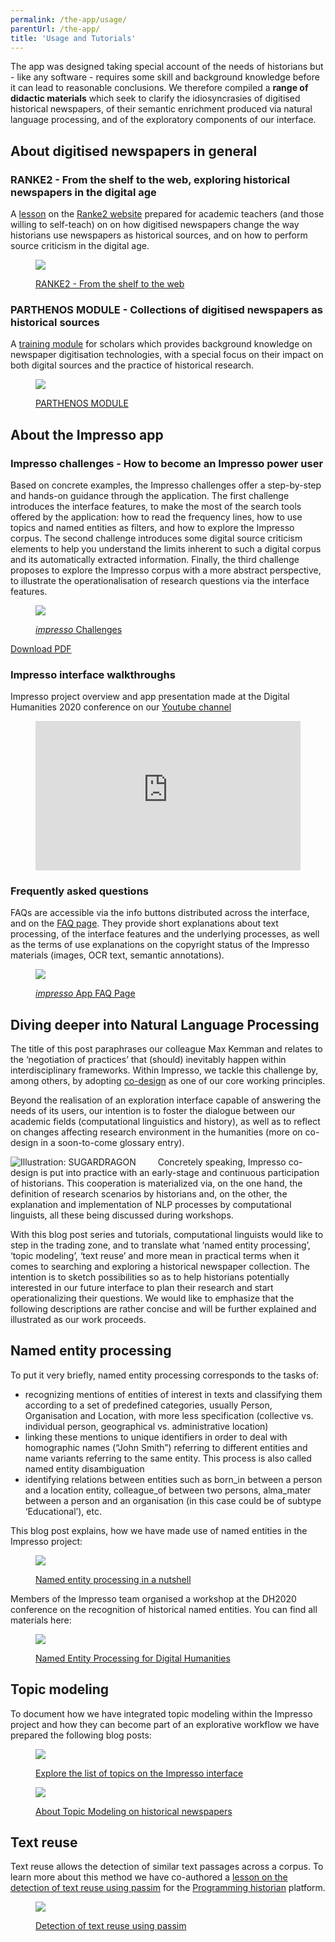 ```yaml
---
permalink: /the-app/usage/
parentUrl: /the-app/
title: 'Usage and Tutorials'
---
```


The app was designed taking special account of the needs of historians but - like any software - requires some skill and background knowledge before it can lead to reasonable conclusions. We therefore compiled a **range of didactic materials** which seek to clarify the idiosyncrasies of digitised historical newspapers, of their semantic enrichment produced via natural language processing, and of the exploratory components of our interface.

## About digitised newspapers in general

### RANKE2 - From the shelf to the web, exploring historical newspapers in the digital age

A [lesson](https://ranke2.uni.lu/u/exploring-historical-newspapers/) on the [Ranke2 website](https://ranke2.uni.lu) prepared for academic teachers (and those willing to self-teach) on on how digitised newspapers change the way historians use newspapers as historical sources, and on how to perform source criticism in the digital age.

<figure class='respect-margin'>
      <img class='cover' src='{{'/assets/images/FZ_ranke2.png' | relative_url }}'>
      <figcaption class="wrapper">
          <p><a href='https://ranke2.uni.lu/u/exploring-historical-newspapers/' target="_blank" title='RANKE2 - From the shelf to the web'> RANKE2 - From the shelf to the web</a></p>
      </figcaption>
    </figure>

<!--
<a class="d-block image-link"
  style="max-width:400px;"
  href='https://ranke2.uni.lu/u/exploring-historical-newspapers/'
  title='RANKE2 - From the shelf to the web'>
  <img src="/assets/images/FZ_ranke2.png" class="d-block mb-1" />
  &rarr; RANKE2 - From the shelf to the web
</a> -->

### PARTHENOS MODULE - Collections of digitised newspapers as historical sources

A [training module](https://training.parthenos-project.eu/sample-page/digital-humanities-research-questions-and-methods/collections-of-digital-newspapers-as-historical-sources/) for scholars which provides background knowledge on newspaper digitisation technologies, with a special focus on their impact on both digital sources and the practice of historical research.

<!-- <a class="d-block image-link"
  style="max-width:400px;"
  href='https://training.parthenos-project.eu/sample-page/digital-humanities-research-questions-and-methods/collections-of-digital-newspapers-as-historical-sources/'
  title='PARTHENOS MODULE'>
  <img src="/assets/images/FZ_parthenos.png" class="d-block mb-1" />
  &rarr; PARTHENOS MODULE
</a> -->
<figure class='respect-margin'>
      <img class='cover' src='{{'/assets/images/FZ_parthenos.png' | relative_url }}'>
      <figcaption class="wrapper">
          <p><a target="_blank"  href='https://training.parthenos-project.eu/sample-page/digital-humanities-research-questions-and-methods/collections-of-digital-newspapers-as-historical-sources/' title='PARTHENOS MODULE'>PARTHENOS MODULE</a></p>
      </figcaption>
    </figure>

## About the Impresso app

### Impresso challenges - How to become an Impresso power user

Based on concrete examples, the Impresso challenges offer a step-by-step and hands-on guidance through the application. The first challenge introduces the interface features, to make the most of the search tools offered by the application: how to read the frequency lines, how to use topics and named entities as filters, and how to explore the Impresso corpus. The second challenge introduces some digital source criticism elements to help you understand the limits inherent to such a digital corpus and its automatically extracted information. Finally, the third challenge proposes to explore the Impresso corpus with a more abstract perspective, to illustrate the operationalisation of research questions via the interface features.

<!--
<a class="d-block image-link"
  style="max-width:400px;"
  href='https://impresso-project.ch/assets/impresso-challenges-1.2.3.pdf'
  title='Download the Impresso Challenges'>
  <img src="/assets/images/application/impresso-challenges.png" class="d-block mb-1" />
  &rarr; Impresso Challenges
</a> -->
<figure class='respect-margin'>
      <img class='cover' src='{{'/assets/images/application/impresso-challenges.png' | relative_url }}'>
      <figcaption class="wrapper">
          <p><a href='https://v1.impresso-project.ch/assets/impresso-challenges-1.2.3.pdf' title='Download the Impresso Challenges'><em>impresso</em> Challenges</a></p>
      </figcaption>
    </figure>

[Download PDF](https://impresso-project.ch/assets/impresso-challenges-1.2.3.pdf)

### Impresso interface walkthroughs

Impresso project overview and app presentation made at the Digital Humanities 2020 conference on our [Youtube channel](https://www.youtube.com/@impressoproject978)

<figure>
<div style="position:relative;padding-bottom:56.25%;">
<iframe style="width:100%;height:100%;position:absolute;left:0px;top:0px;" width="100%" height="100%" src="https://www.youtube-nocookie.com/embed/mfiSBcl2EA8" frameborder="0" allow="accelerometer; autoplay; clipboard-write; encrypted-media; gyroscope; picture-in-picture" allowfullscreen></iframe>
</div>
</figure>

### Frequently asked questions

FAQs are accessible via the info buttons distributed across the interface, and on the [FAQ page](https://impresso-project.ch/app/faq). They provide short explanations about text processing, of the interface features and the underlying processes, as well as the terms of use explanations on the copyright status of the Impresso materials (images, OCR text, semantic annotations).

<!-- <a class="d-block image-link"
  style="max-width:400px;"
  href='https://impresso-project.ch/app/faq'
  title='Impresso App FAQ Page'>
  <img src="/assets/images/application/impresso-app-faq.png" class="d-block mb-1" />
  &rarr; Impresso App FAQ Page
</a> -->
<figure class='respect-margin'>
      <img class='cover' src='{{'/assets/images/application/impresso-app-faq.png' | relative_url }}'>
      <figcaption class="wrapper">
          <p><a href='https://impresso-project.ch/app/faq' title='Impresso App FAQ Page'><em>impresso</em> App FAQ Page</a></p>
      </figcaption>
    </figure>

## Diving deeper into Natural Language Processing

<!-- more -->

The title of this post paraphrases our colleague Max Kemman and relates to the ‘negotiation of practices’ that (should) inevitably happen within interdisciplinary frameworks. Within Impresso, we tackle this challenge by, among others, by adopting [co-design](/project/design/) as one of our core working principles.

Beyond the realisation of an exploration interface capable of answering the needs of its users, our intention is to foster the dialogue between our academic fields (computational linguistics and history), as well as to reflect on changes affecting research environment in the humanities (more on co-design in a soon-to-come glossary entry).

<img src="/assets/images/application/nlp.png"
  style="max-width:400px; float:left; margin-right:2.5em"
  title="Illustration: SUGARDRAGON" />

Concretely speaking, Impresso co-design is put into practice with an early-stage and continuous participation of historians. This cooperation is materialized via, on the one hand, the definition of research scenarios by historians and, on the other, the explanation and implementation of NLP processes by computational linguists, all these being discussed during workshops.

With this blog post series and tutorials, computational linguists would like to step in the trading zone, and to translate what ‘named entity processing’, ‘topic modeling’, ‘text reuse’ and more mean in practical terms when it comes to searching and exploring a historical newspaper collection. The intention is to sketch possibilities so as to help historians potentially interested in our future interface to plan their research and start operationalizing their questions. We would like to emphasize that the following descriptions are rather concise and will be further explained and illustrated as our work proceeds.

## Named entity processing

To put it very briefly, named entity processing corresponds to the tasks of:

- recognizing mentions of entities of interest in texts and classifying them according to a set of predefined categories, usually Person, Organisation and Location, with more less specification (collective vs. individual person, geographical vs. administrative location)
- linking these mentions to unique identifiers in order to deal with homographic names (“John Smith”) referring to different entities and name variants referring to the same entity. This process is also called named entity disambiguation
- identifying relations between entities such as born_in between a person and a location entity, colleague_of between two persons, alma_mater between a person and an organisation (in this case could be of subtype ‘Educational’), etc.

This blog post explains, how we have made use of named entities in the Impresso project:

<!--
<a class="d-block image-link"
  style="max-width:400px;"
  href='https://impresso-project.ch/news/2018/06/12/tradingzone-ner.html'
  title='Named entity processing in a nutshell'>
  <img src="/assets/images/posts/ne-jdg-1969-08-28.png" class="d-block mb-1" />
  &rarr; Named entity processing in a nutshell
</a> -->
<figure class='respect-margin'>
      <img class='cover' src='{{'/assets/images/posts/ne-jdg-1969-08-28.png' | relative_url }}'>
      <figcaption class="wrapper">
          <p><a href='https://impresso-project.ch/news/2018/06/12/tradingzone-ner.html' title='Named entity processing in a nutshell'>Named entity processing in a nutshell</a></p>
      </figcaption>
    </figure>

Members of the Impresso team organised a workshop at the DH2020 conference on the recognition of historical named entities. You can find all materials here:

<!--
<a class="d-block image-link"
  style="max-width:400px;"
  href='https://impresso.github.io/named-entity-tutorial-dh2019/'
  title='Named Entity Processing for Digital Humanities'>
  <img src="/assets/images/application/nep.png" class="d-block mb-1" />
  &rarr; Named Entity Processing for Digital Humanities
</a> -->

<figure class='respect-margin'>
  <img class='cover' src='{{'/assets/images/application/nep.png' | relative_url }}'>
  <figcaption class="wrapper">
      <p><a href='https://impresso.github.io/named-entity-tutorial-dh2019/' title='Named Entity Processing for Digital Humanities'>Named Entity Processing for Digital Humanities</a></p>
  </figcaption>
</figure>

## Topic modeling

To document how we have integrated topic modeling within the Impresso project and how they can become part of an explorative workflow we have prepared the following blog posts:

<!--
<a class="d-block image-link"
  style="max-width:400px;"
  href='https://impresso-project.ch/news/2019/03/05/Explore_TM.html'
  title='Explore the list of topics on the Impresso interface'>
  <img src="/assets/images/posts/Topic_exploration_home_Screenshot 2019-03-05 16.24.04.png" class="d-block mb-1" />
  &rarr; Explore the list of topics on the Impresso interface
</a> -->

<figure class='respect-margin'>
  <img class='cover' src='{{'/assets/images/posts/Topic_exploration_home_Screenshot 2019-03-05 16.24.04.png' | relative_url }}'>
  <figcaption class="wrapper">
      <p><a href='https://impresso-project.ch/news/2019/03/05/Explore_TM.html' title='Explore the list of topics on the Impresso interface'>Explore the list of topics on the Impresso interface</a></p>
  </figcaption>
</figure>
<!-- 
<a class="d-block image-link"
  style="max-width:400px;"
  href='https://impresso-project.ch/news/2018/09/07/tradingzone-tm.html'
  title='About Topic Modeling on historical newspapers'>
  <img src="/assets/images/posts/lda-geometric-interpretation.png" class="d-block mb-1" />
  &rarr; About Topic Modeling on historical newspapers
</a> -->

<figure class='respect-margin'>
  <img class='cover' src='{{'/assets/images/posts/lda-geometric-interpretation.png' | relative_url }}'>
  <figcaption class="wrapper">
      <p><a href='https://impresso-project.ch/news/2018/09/07/tradingzone-tm.html' title='About Topic Modeling on historical newspapers'>About Topic Modeling on historical newspapers</a></p>
  </figcaption>
</figure>

## Text reuse

Text reuse allows the detection of similar text passages across a corpus. To learn more about this method we have co-authored a [lesson on the detection of text reuse using passim](https://programminghistorian.org/en/lessons/detecting-text-reuse-with-passim) for the [Programming historian](https://programminghistorian.org) platform.

<!--
<a class="d-block image-link"
  style="max-width:400px;"
  href='https://programminghistorian.org/en/lessons/'
  title='detection of text reuse using passim'>
  <img src="/assets/images/application/text-reuse.png" class="d-block mb-1" />
  &rarr; Detection of text reuse using passim
</a> -->

<figure class='respect-margin'>
  <img class='cover' src='{{'/assets/images/application/text-reuse.png' | relative_url }}'>
  <figcaption class="wrapper">
      <p><a href='https://programminghistorian.org/en/lessons/detecting-text-reuse-with-passim/' title='detection of text reuse using passim'>Detection of text reuse using passim</a></p>
  </figcaption>
</figure>

